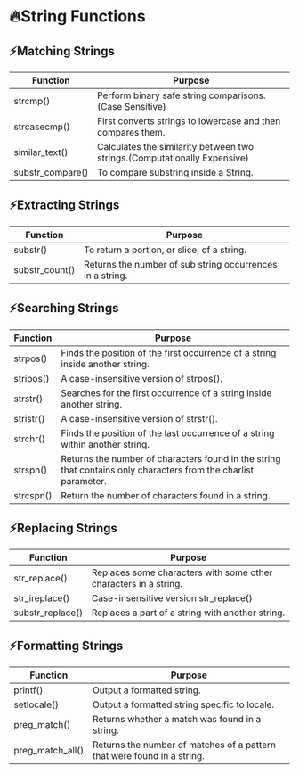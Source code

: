# 🔥String Functions

## ⚡Matching Strings

| Function         | Purpose                                                                   |
| ---------------- | ------------------------------------------------------------------------- |
| strcmp()         | Perform binary safe string comparisons.(Case Sensitive)                   |
| strcasecmp()     | First converts strings to lowercase and then compares them.               |
| similar_text()   | Calculates the similarity between two strings.(Computationally Expensive) |
| substr_compare() | To compare substring inside a String.                                     |

## ⚡Extracting Strings

| Function       | Purpose                                                   |
| -------------- | --------------------------------------------------------- |
| substr()       | To return a portion, or slice, of a string.               |
| substr_count() | Returns the number of sub string occurrences in a string. |

## ⚡Searching Strings

| Function  | Purpose                                                                                                         |
| --------- | --------------------------------------------------------------------------------------------------------------- |
| strpos()  | Finds the position of the first occurrence of a string inside another string.                                   |
| stripos() | A case-insensitive version of strpos().                                                                         |
| strstr()  | Searches for the first occurrence of a string inside another string.                                            |
| stristr() | A case-insensitive version of strstr().                                                                         |
| strchr()  | Finds the position of the last occurrence of a string within another string.                                    |
| strspn()  | Returns the number of characters found in the string that contains only characters from the charlist parameter. |
| strcspn() | Return the number of characters found in a string.                                                              |

## ⚡Replacing Strings

| Function         | Purpose                                                          |
| ---------------- | ---------------------------------------------------------------- |
| str_replace()    | Replaces some characters with some other characters in a string. |
| str_ireplace()   | Case-insensitive version str_replace()                           |
| substr_replace() | Replaces a part of a string with another string.                 |

## ⚡Formatting Strings

| Function         | Purpose                                                                 |
| ---------------- | ----------------------------------------------------------------------- |
| printf()         | Output a formatted string.                                              |
| setlocale()      | Output a formatted string specific to locale.                           |
| preg_match()     | Returns whether a match was found in a string.                          |
| preg_match_all() | Returns the number of matches of a pattern that were found in a string. |
